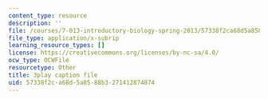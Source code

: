```yaml
---
content_type: resource
description: ''
file: /courses/7-013-introductory-biology-spring-2013/57338f2ca68d5a8588b3271412874874_svahhl-J4AY.vtt
file_type: application/x-subrip
learning_resource_types: []
license: https://creativecommons.org/licenses/by-nc-sa/4.0/
ocw_type: OCWFile
resourcetype: Other
title: 3play caption file
uid: 57338f2c-a68d-5a85-88b3-271412874874
---
```

